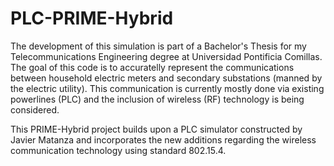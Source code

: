 # PLC-PRIME-Hybrid

The development of this simulation is part of a Bachelor's Thesis for my Telecommunications Engineering degree at Universidad Pontificia Comillas. 
The goal of this code is to accuratelly represent the communications between household electric meters and secondary substations (manned by the electric utility). 
This communication is currently mostly done via existing powerlines (PLC) and the inclusion of wireless (RF) technology is being considered. 

This PRIME-Hybrid project builds upon a PLC simulator constructed by Javier Matanza and incorporates the new additions regarding the wireless communication technology using standard 802.15.4.



